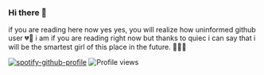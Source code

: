 ### Hi there 👋
if you are reading here now yes yes, you will realize how uninformed github user 💔🥺 i am if you are reading right now but thanks to quiec i can say that i will be the smartest girl of this place in the future. 👩🏻‍💻
<!--
**carcassau/carcassau** is a ✨ _special_ ✨ repository because its `README.md` (this file) appears on your GitHub profile.

Here are some ideas to get you started:

- 🔭 I’m currently working on ...
- 🌱 I’m currently learning ...
- 👯 I’m looking to collaborate on ...
- 🤔 I’m looking for help with ...
- 💬 Ask me about ...
- 📫 How to reach me: ...
- 😄 Pronouns: ...
- ⚡ Fun fact: ...
-->
[![spotify-github-profile](https://spotify-github-profile.vercel.app/api/view?uid=re631k3al3siym2t1g3xif22f&cover_image=false)](https://github.com/kittinan/spotify-github-profile)
![Profile views](https://gpvc.arturio.dev/carcassau)
